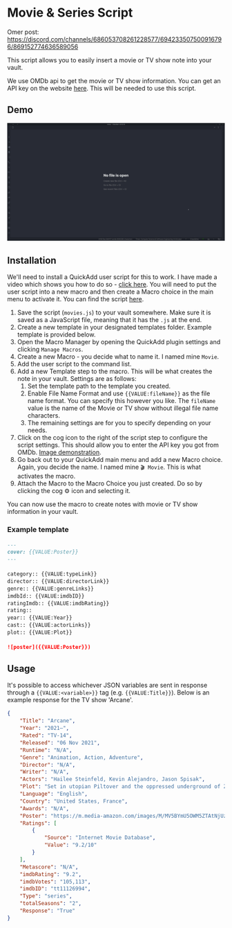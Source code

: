 # Movie & Series Script

Omer post: https://discord.com/channels/686053708261228577/694233507500916796/869152774636589056

This script allows you to easily insert a movie or TV show note into your vault.

We use OMDb api to get the movie or TV show information. You can get an API key on the website [here](https://www.omdbapi.com/). This will be needed to use this script.

## Demo
![Demo](../Images/moviescript.gif)

## Installation
We'll need to install a QuickAdd user script for this to work. I have made a video which  shows you how to do so - [click here](https://www.youtube.com/watch?v=gYK3VDQsZJo&t=1730s).
You will need to put the user script into a new macro and then create a Macro choice in the main menu to activate it.
You can find the script [here](./Attachments/movies.js).

1. Save the script (`movies.js`) to your vault somewhere. Make sure it is saved as a JavaScript file, meaning that it has the `.js` at the end.
2. Create a new template in your designated templates folder. Example template is provided below.
3. Open the Macro Manager by opening the QuickAdd plugin settings and clicking `Manage Macros`.
4. Create a new Macro - you decide what to name it. I named mine ``Movie``.
5. Add the user script to the command list.
6. Add a new Template step to the macro. This will be what creates the note in your vault. Settings are as follows:
    1. Set the template path to the template you created.
    2. Enable File Name Format and use `{{VALUE:fileName}}` as the file name format. You can specify this however you like. The `fileName` value is the name of the Movie or TV show without illegal file name characters.
    3. The remaining settings are for you to specify depending on your needs.
7. Click on the cog icon to the right of the script step to configure the script settings. This should allow you to enter the API key you got from OMDb. [Image demonstration](../Images/moviescript_settings.jpg).
8. Go back out to your QuickAdd main menu and add a new Macro choice. Again, you decide the name. I named mine ``🎬 Movie``. This is what activates the macro.
9. Attach the Macro to the Macro Choice you just created. Do so by clicking the cog ⚙ icon and selecting it.

You can now use the macro to create notes with movie or TV show information in your vault.

### Example template

````markdown
---
cover: {{VALUE:Poster}}
---

category:: {{VALUE:typeLink}}
director:: {{VALUE:directorLink}}
genre:: {{VALUE:genreLinks}}
imdbId:: {{VALUE:imdbID}}
ratingImdb:: {{VALUE:imdbRating}}
rating::
year:: {{VALUE:Year}}
cast:: {{VALUE:actorLinks}}
plot:: {{VALUE:Plot}}

![poster]({{VALUE:Poster}})

````


## Usage
It's possible to access whichever JSON variables are sent in response through a `{{VALUE:<variable>}}` tag (e.g. ``{{VALUE:Title}}``). Below is an example response for the TV show 'Arcane'.
```json
{
    "Title": "Arcane",
    "Year": "2021–",
    "Rated": "TV-14",
    "Released": "06 Nov 2021",
    "Runtime": "N/A",
    "Genre": "Animation, Action, Adventure",
    "Director": "N/A",
    "Writer": "N/A",
    "Actors": "Hailee Steinfeld, Kevin Alejandro, Jason Spisak",
    "Plot": "Set in utopian Piltover and the oppressed underground of Zaun, the story follows the origins of two iconic League champions-and the power that will tear them apart.",
    "Language": "English",
    "Country": "United States, France",
    "Awards": "N/A",
    "Poster": "https://m.media-amazon.com/images/M/MV5BYmU5OWM5ZTAtNjUzOC00NmUyLTgyOWMtMjlkNjdlMDAzMzU1XkEyXkFqcGdeQXVyMDM2NDM2MQ@@._V1_SX300.jpg",
    "Ratings": [
        {
            "Source": "Internet Movie Database",
            "Value": "9.2/10"
        }
    ],
    "Metascore": "N/A",
    "imdbRating": "9.2",
    "imdbVotes": "105,113",
    "imdbID": "tt11126994",
    "Type": "series",
    "totalSeasons": "2",
    "Response": "True"
}
```